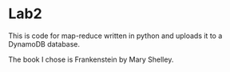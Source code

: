# Lab2
This is code for map-reduce written in python and uploads it to a DynamoDB database.

The book I chose is Frankenstein by Mary Shelley.

